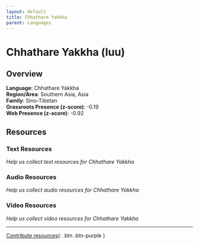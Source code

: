 ```yaml
---
layout: default
title: Chhathare Yakkha
parent: Languages
---
```


# Chhathare Yakkha (luu)

## Overview

**Language**: Chhathare Yakkha  
**Region/Area**: Southern Asia, Asia  
**Family**: Sino-Tibetan  
**Grassroots Presence (z-score)**: -0.19  
**Web Presence (z-score)**: -0.92  

## Resources

### Text Resources
*Help us collect text resources for Chhathare Yakkha*

### Audio Resources
*Help us collect audio resources for Chhathare Yakkha*

### Video Resources
*Help us collect video resources for Chhathare Yakkha*

---

[Contribute resources](https://forms.office.com/e/1SfLJx3u1r){: .btn .btn-purple }
